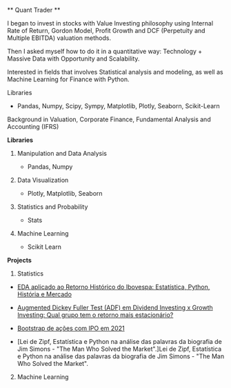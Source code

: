 ** Quant Trader **


I began to invest in stocks with Value Investing philosophy using Internal Rate of Return, Gordon Model, Profit Growth and DCF (Perpetuity and Multiple EBITDA) valuation methods. 

Then I asked myself how to do it in a quantitative way: Technology + Massive Data with Opportunity and Scalability.

Interested in fields that involves Statistical analysis and modeling, as well as Machine Learning for Finance with Python.

Libraries
 - Pandas, Numpy, Scipy, Sympy, Matplotlib, Plotly, Seaborn, Scikit-Learn

Background in Valuation, Corporate Finance, Fundamental Analysis and Accounting (IFRS)


**Libraries**
 
 1) Manipulation and Data Analysis
    - Pandas, Numpy
 

2) Data Visualization
    - Plotly, Matplotlib, Seaborn
 
 

 3) Statistics and Probability
    - Stats
 
 
 5) Machine Learning
    - Scikit Learn


**Projects**
1) Statistics
   
- [EDA aplicado ao Retorno Histórico do Ibovespa: Estatística, Python, História e Mercado](https://github.com/xandequant/xandequant/blob/main/Retorno_hist%C3%B3rico_ibovespa.ipynb)



- [Augmented Dickey Fuller Test (ADF) em Dividend Investing x Growth Investing: Qual grupo tem o retorno mais estacionário?](https://github.com/xandequant/xandequant/blob/main/ADF_dividend_x_growth.ipynb)


- [Bootstrap de ações com IPO em 2021](https://github.com/xandequant/xandequant/blob/main/Bootstrap_IPO_2021.ipynb)

- [Lei de Zipf, Estatística e Python na análise das palavras da biografia de Jim Simons - "The Man Who Solved the Market".]Lei de Zipf, Estatística e Python na análise das palavras da biografia de Jim Simons - "The Man Who Solved the Market".

2) Machine Learning


